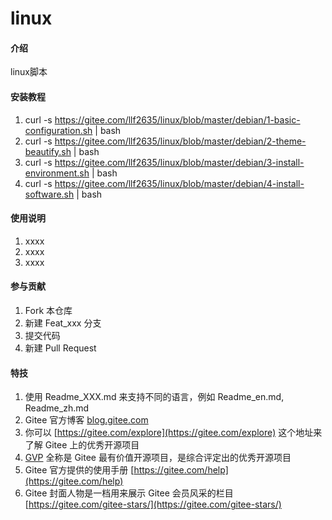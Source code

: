 # linux

#### 介绍
linux脚本

#### 安装教程

1.  curl -s https://gitee.com/llf2635/linux/blob/master/debian/1-basic-configuration.sh | bash
2.  curl -s https://gitee.com/llf2635/linux/blob/master/debian/2-theme-beautify.sh | bash
3.  curl -s https://gitee.com/llf2635/linux/blob/master/debian/3-install-environment.sh | bash
4.  curl -s https://gitee.com/llf2635/linux/blob/master/debian/4-install-software.sh | bash

#### 使用说明

1.  xxxx
2.  xxxx
3.  xxxx

#### 参与贡献

1.  Fork 本仓库
2.  新建 Feat_xxx 分支
3.  提交代码
4.  新建 Pull Request


#### 特技

1.  使用 Readme\_XXX.md 来支持不同的语言，例如 Readme\_en.md, Readme\_zh.md
2.  Gitee 官方博客 [blog.gitee.com](https://blog.gitee.com)
3.  你可以 [https://gitee.com/explore](https://gitee.com/explore) 这个地址来了解 Gitee 上的优秀开源项目
4.  [GVP](https://gitee.com/gvp) 全称是 Gitee 最有价值开源项目，是综合评定出的优秀开源项目
5.  Gitee 官方提供的使用手册 [https://gitee.com/help](https://gitee.com/help)
6.  Gitee 封面人物是一档用来展示 Gitee 会员风采的栏目 [https://gitee.com/gitee-stars/](https://gitee.com/gitee-stars/)
